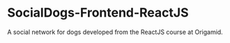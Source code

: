 # SocialDogs-Frontend-ReactJS
A social network for dogs developed from the ReactJS course at Origamid.
